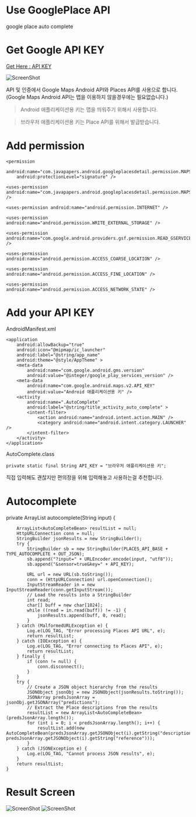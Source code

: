 # Use GooglePlace API
google place auto complete

# Get Google API KEY
[Get Here : API KEY](https://console.developers.google.com/project)

![ScreenShot](http://sangcomz.cafe24.com/eximg/apikey.png)

API 및 인증에서 Google Maps Android API와 Places API를 사용으로 합니다.
(Google Maps Android API는 맵을 이용하지 않을경우에는 필요없습니다.)

>Android 애플리케이션용 키는 맵을 띄워주기 위해서 사용합니다.

>브라우저 애플리케이션용 키는 Place API를 위해서 발급받습니다.

# Add permission

    <permission
        android:name="com.javapapers.android.googleplacesdetail.permission.MAPS_RECEIVE"
        android:protectionLevel="signature" />
        
    <uses-permission android:name="com.javapapers.android.googleplacesdetail.permission.MAPS_RECEIVE" />
    
    <uses-permission android:name="android.permission.INTERNET" />
    
    <uses-permission android:name="android.permission.WRITE_EXTERNAL_STORAGE" />
    
    <uses-permission android:name="com.google.android.providers.gsf.permission.READ_GSERVICES" />
    
    <uses-permission android:name="android.permission.ACCESS_COARSE_LOCATION" />
    
    <uses-permission android:name="android.permission.ACCESS_FINE_LOCATION" />
    
    <uses-permission android:name="android.permission.ACCESS_NETWORK_STATE" />
    
# Add your API KEY
AndroidManifest.xml

    <application
        android:allowBackup="true"
        android:icon="@mipmap/ic_launcher"
        android:label="@string/app_name"
        android:theme="@style/AppTheme" >
        <meta-data
            android:name="com.google.android.gms.version"
            android:value="@integer/google_play_services_version" />
        <meta-data
            android:name="com.google.android.maps.v2.API_KEY"
            android:value="Android 애플리케이션용 키" />
        <activity
            android:name=".AutoComplete"
            android:label="@string/title_activity_auto_complete" >
            <intent-filter>
                <action android:name="android.intent.action.MAIN" />
                <category android:name="android.intent.category.LAUNCHER" />
            </intent-filter>
        </activity>
    </application>

AutoComplete.class

    private static final String API_KEY = "브라우저 애플리케이션용 키";

직접 입력해도 괜찮지만 편의정을 위해 입력해놓고 사용하는걸 추천합니다.

# Autocomplete

private ArrayList<AutoCompleteBean> autocomplete(String input) {

        ArrayList<AutoCompleteBean> resultList = null;
        HttpURLConnection conn = null;
        StringBuilder jsonResults = new StringBuilder();
        try {
            StringBuilder sb = new StringBuilder(PLACES_API_BASE + TYPE_AUTOCOMPLETE + OUT_JSON);
            sb.append("?input=" + URLEncoder.encode(input, "utf8"));
            sb.append("&sensor=true&key=" + API_KEY);
            
            URL url = new URL(sb.toString());
            conn = (HttpURLConnection) url.openConnection();
            InputStreamReader in = new InputStreamReader(conn.getInputStream());
            // Load the results into a StringBuilder
            int read;
            char[] buff = new char[1024];
            while ((read = in.read(buff)) != -1) {
                jsonResults.append(buff, 0, read);
            }
        } catch (MalformedURLException e) {
            Log.e(LOG_TAG, "Error processing Places API URL", e);
            return resultList;
        } catch (IOException e) {
            Log.e(LOG_TAG, "Error connecting to Places API", e);
            return resultList;
        } finally {
            if (conn != null) {
                conn.disconnect();
            }
        }
        try {
            // Create a JSON object hierarchy from the results
            JSONObject jsonObj = new JSONObject(jsonResults.toString());
            JSONArray predsJsonArray = jsonObj.getJSONArray("predictions");
            // Extract the Place descriptions from the results
            resultList = new ArrayList<AutoCompleteBean>(predsJsonArray.length());
            for (int i = 0; i < predsJsonArray.length(); i++) {
                resultList.add(new AutoCompleteBean(predsJsonArray.getJSONObject(i).getString("description"), predsJsonArray.getJSONObject(i).getString("reference")));
            }
        } catch (JSONException e) {
            Log.e(LOG_TAG, "Cannot process JSON results", e);
        }
        return resultList;
    }
    
# Result Screen

![ScreenShot](http://sangcomz.cafe24.com/eximg/auto1.png)  ![ScreenShot](http://sangcomz.cafe24.com/eximg/auto2.png)
